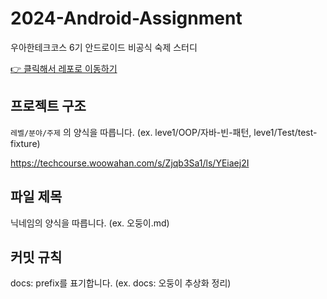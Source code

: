 # 2024-Android-Assignment
우아한테크코스 6기 안드로이드 비공식 숙제 스터디

[👉 클릭해서 레포로 이동하기](https://github.com/woowacourse-study/2024-Android-Assignment)

## 프로젝트 구조
`레벨/분야/주제` 의 양식을 따릅니다.
(ex. leve1/OOP/자바-빈-패턴, leve1/Test/test-fixture)

https://techcourse.woowahan.com/s/Zjqb3Sa1/ls/YEiaej2I

## 파일 제목
닉네임의 양식을 따릅니다.
(ex. 오둥이.md)

## 커밋 규칙
docs: prefix를 표기합니다.
(ex. docs: 오둥이 추상화 정리)
